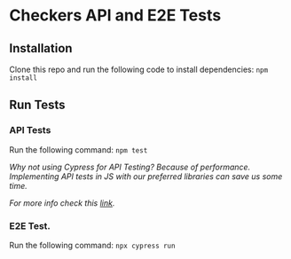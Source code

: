 # Checkers API and E2E Tests

## Installation

Clone this repo and run the following code to install dependencies:
`npm install`

## Run Tests

### API Tests

Run the following command: 
`npm test`

*Why not using Cypress for API Testing?*
*Because of performance. Implementing API tests in JS with our preferred libraries can save us some time.*

*For more info check this [link](https://medium.com/assertqualityassurance/why-you-should-not-use-cypress-for-api-tests-562aca637563).*

### E2E Test.

Run the following command: 
`npx cypress run`
